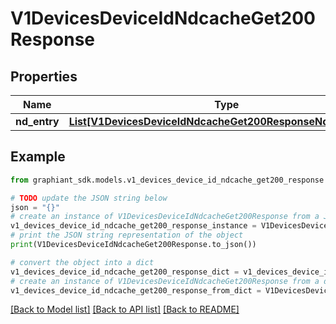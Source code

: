 # V1DevicesDeviceIdNdcacheGet200Response


## Properties

Name | Type | Description | Notes
------------ | ------------- | ------------- | -------------
**nd_entry** | [**List[V1DevicesDeviceIdNdcacheGet200ResponseNdEntryInner]**](V1DevicesDeviceIdNdcacheGet200ResponseNdEntryInner.md) |  | [optional] 

## Example

```python
from graphiant_sdk.models.v1_devices_device_id_ndcache_get200_response import V1DevicesDeviceIdNdcacheGet200Response

# TODO update the JSON string below
json = "{}"
# create an instance of V1DevicesDeviceIdNdcacheGet200Response from a JSON string
v1_devices_device_id_ndcache_get200_response_instance = V1DevicesDeviceIdNdcacheGet200Response.from_json(json)
# print the JSON string representation of the object
print(V1DevicesDeviceIdNdcacheGet200Response.to_json())

# convert the object into a dict
v1_devices_device_id_ndcache_get200_response_dict = v1_devices_device_id_ndcache_get200_response_instance.to_dict()
# create an instance of V1DevicesDeviceIdNdcacheGet200Response from a dict
v1_devices_device_id_ndcache_get200_response_from_dict = V1DevicesDeviceIdNdcacheGet200Response.from_dict(v1_devices_device_id_ndcache_get200_response_dict)
```
[[Back to Model list]](../README.md#documentation-for-models) [[Back to API list]](../README.md#documentation-for-api-endpoints) [[Back to README]](../README.md)


